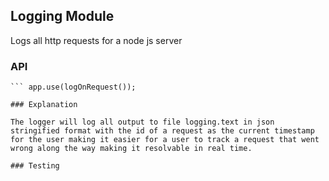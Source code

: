 ## Logging Module

Logs all http requests for a node js server

### API
``` const {logOnRequest} = require('logging_module'); 
``` app.use(logOnRequest());

### Explanation

The logger will log all output to file logging.text in json stringified format with the id of a request as the current timestamp for the user making it easier for a user to track a request that went wrong along the way making it resolvable in real time.

### Testing
